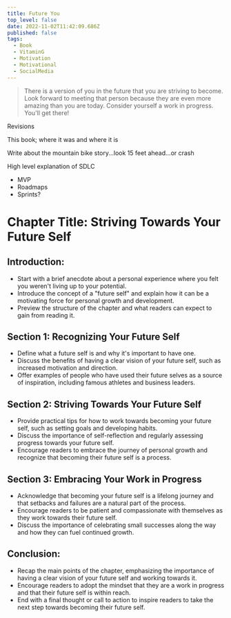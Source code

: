 ```yaml
---
title: Future You
top_level: false
date: 2022-11-02T11:42:09.686Z
published: false
tags:
  - Book
  - VitaminG
  - Motivation
  - Motivational
  - SocialMedia
---
```

> There is a version of you in the future that you are striving to become. Look forward to meeting that person because they are even more amazing than you are today. Consider yourself a work in progress. You'll get there!

Revisions

This book; where it was and where it is

Write about the mountain bike story...look 15 feet ahead...or crash

High level explanation of SDLC
- MVP
- Roadmaps
- Sprints?

# Chapter Title: Striving Towards Your Future Self

## Introduction:
- Start with a brief anecdote about a personal experience where you felt you weren't living up to your potential.
- Introduce the concept of a "future self" and explain how it can be a motivating force for personal growth and development.
- Preview the structure of the chapter and what readers can expect to gain from reading it.

## Section 1: Recognizing Your Future Self
- Define what a future self is and why it's important to have one.
- Discuss the benefits of having a clear vision of your future self, such as increased motivation and direction.
- Offer examples of people who have used their future selves as a source of inspiration, including famous athletes and business leaders.

## Section 2: Striving Towards Your Future Self
- Provide practical tips for how to work towards becoming your future self, such as setting goals and developing habits.
- Discuss the importance of self-reflection and regularly assessing progress towards your future self.
- Encourage readers to embrace the journey of personal growth and recognize that becoming their future self is a process.

## Section 3: Embracing Your Work in Progress
- Acknowledge that becoming your future self is a lifelong journey and that setbacks and failures are a natural part of the process.
- Encourage readers to be patient and compassionate with themselves as they work towards their future self.
- Discuss the importance of celebrating small successes along the way and how they can fuel continued growth.

## Conclusion:
- Recap the main points of the chapter, emphasizing the importance of having a clear vision of your future self and working towards it.
- Encourage readers to adopt the mindset that they are a work in progress and that their future self is within reach.
- End with a final thought or call to action to inspire readers to take the next step towards becoming their future self.
